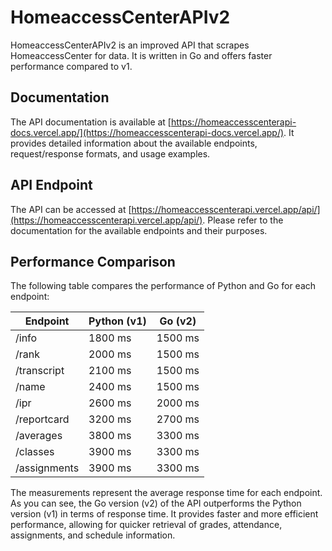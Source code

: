 # HomeaccessCenterAPIv2

HomeaccessCenterAPIv2 is an improved API that scrapes HomeaccessCenter for data. It is written in Go and offers faster performance compared to v1.

## Documentation

The API documentation is available at [https://homeaccesscenterapi-docs.vercel.app/](https://homeaccesscenterapi-docs.vercel.app/). It provides detailed information about the available endpoints, request/response formats, and usage examples.

## API Endpoint

The API can be accessed at [https://homeaccesscenterapi.vercel.app/api/](https://homeaccesscenterapi.vercel.app/api/). Please refer to the documentation for the available endpoints and their purposes.

## Performance Comparison

The following table compares the performance of Python and Go for each endpoint:

| Endpoint       | Python (v1) | Go (v2) |
|----------------|-------------|---------|
| /info          | 1800 ms     | 1500 ms |
| /rank          | 2000 ms     | 1500 ms |
| /transcript    | 2100 ms     | 1500 ms |
| /name          | 2400 ms     | 1500 ms |
| /ipr           | 2600 ms     | 2000 ms |
| /reportcard    | 3200 ms     | 2700 ms |
| /averages      | 3800 ms     | 3300 ms |
| /classes       | 3900 ms     | 3300 ms |
| /assignments   | 3900 ms     | 3300 ms |


The measurements represent the average response time for each endpoint. As you can see, the Go version (v2) of the API outperforms the Python version (v1) in terms of response time. It provides faster and more efficient performance, allowing for quicker retrieval of grades, attendance, assignments, and schedule information.
